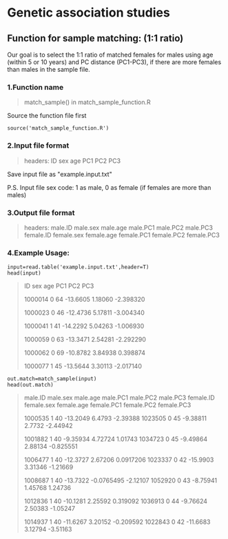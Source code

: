 # Genetic association studies 

## Function for sample matching: (1:1 ratio)

Our goal is to select the 1:1 ratio of matched females for males using age (within 5 or 10 years) and PC distance (PC1-PC3), if there are more females than males in the sample file.

### 1.Function name
>match_sample() in match_sample_function.R

Source the function file first
```
source('match_sample_function.R')
```
### 2.Input file format

> headers: ID sex age PC1 PC2 PC3

Save input file as "example.input.txt"

P.S. Input file sex code: 1 as male, 0 as female (if females are more than males) 

### 3.Output file format

> headers: male.ID male.sex male.age  male.PC1  male.PC2  male.PC3 female.ID female.sex female.age female.PC1 female.PC2 female.PC3

### 4.Example Usage:
```
input=read.table('example.input.txt',header=T)
head(input)
```

>
>ID sex age      PC1     PC2       PC3
>
>1000014   0  64 -13.6605 1.18060 -2.398320
>
>1000023   0  46 -12.4736 5.17811 -3.004340
>
>1000041   1  41 -14.2292 5.04263 -1.006930
>
>1000059   0  63 -13.3471 2.54281 -2.292290
>
>1000062   0  69 -10.8782 3.84938  0.398874
>
>1000077   1  45 -13.5644 3.30113 -2.017140


```
out.match=match_sample(input)
head(out.match)
```

> 
> male.ID	male.sex	male.age	male.PC1	male.PC2	male.PC3	female.ID	female.sex	female.age	female.PC1	female.PC2	female.PC3
> 
> 1000535	1	40	-13.2049	6.4793	-2.39388	1023505	0	45	-9.38811	2.7732	-2.44942
> 
> 1001882	1	40	-9.35934	4.72724	1.01743	1034723	0	45	-9.49864	2.88134	-0.825551
> 
> 1006477	1	40	-12.3727	2.67206	0.0917206	1023337	0	42	-15.9903	3.31346	-1.21669
> 
> 1008687	1	40	-13.7322	-0.0765495	-2.12107	1052920	0	43	-8.75941	1.45768	1.24736
> 
> 1012836	1	40	-10.1281	2.25592	0.319092	1036913	0	44	-9.76624	2.50383	-1.05247
> 
> 1014937	1	40	-11.6267	3.20152	-0.209592	1022843	0	42	-11.6683	3.12794	-3.51163





```
